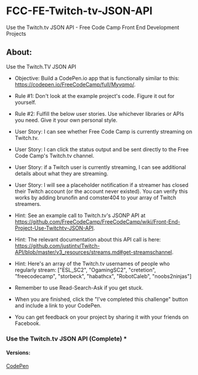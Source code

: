 # FCC-FE-Twitch-tv-JSON-API
Use the Twitch.tv JSON API - Free Code Camp Front End Development Projects

## About:

Use the Twitch.TV JSON API

* Objective: Build a CodePen.io app that is functionally similar to this: https://codepen.io/FreeCodeCamp/full/Myvqmo/.

* Rule #1: Don't look at the example project's code. Figure it out for yourself.

* Rule #2: Fulfill the below user stories. Use whichever libraries or APIs you need. Give it your own personal style.

* User Story: I can see whether Free Code Camp is currently streaming on Twitch.tv.

* User Story: I can click the status output and be sent directly to the Free Code Camp's Twitch.tv channel.

* User Story: if a Twitch user is currently streaming, I can see additional details about what they are streaming.

* User Story: I will see a placeholder notification if a streamer has closed their Twitch account (or the account never existed). You can verify this works by adding brunofin and comster404 to your array of Twitch streamers.

* Hint: See an example call to Twitch.tv's JSONP API at https://github.com/FreeCodeCamp/FreeCodeCamp/wiki/Front-End-Project-Use-Twitchtv-JSON-API.

* Hint: The relevant documentation about this API call is here: https://github.com/justintv/Twitch-API/blob/master/v3_resources/streams.md#get-streamschannel.

* Hint: Here's an array of the Twitch.tv usernames of people who regularly stream: ["ESL_SC2", "OgamingSC2", "cretetion", "freecodecamp", "storbeck", "habathcx", "RobotCaleb", "noobs2ninjas"]

* Remember to use Read-Search-Ask if you get stuck.

* When you are finished, click the "I've completed this challenge" button and include a link to your CodePen.

* You can get feedback on your project by sharing it with your friends on Facebook.

### Use the Twitch.tv JSON API (Complete) *

#### Versions:

<a href="https://codepen.io/profoundcoder/full/beEypQ">CodePen</a>
